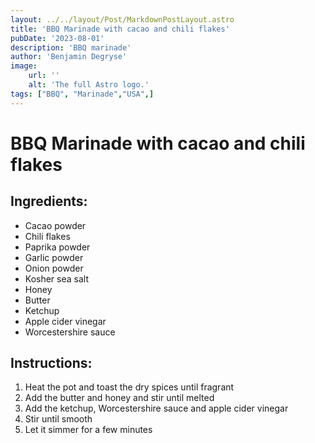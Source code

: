 ```yaml
---
layout: ../../layout/Post/MarkdownPostLayout.astro
title: 'BBQ Marinade with cacao and chili flakes'
pubDate: '2023-08-01'
description: 'BBQ marinade'
author: 'Benjamin Degryse'
image:
    url: ''
    alt: 'The full Astro logo.'
tags: ["BBQ", "Marinade","USA",]
---
```


# BBQ Marinade with cacao and chili flakes
## Ingredients:
- Cacao powder
- Chili flakes
- Paprika powder
- Garlic powder
- Onion powder
- Kosher sea salt
- Honey
- Butter
- Ketchup
- Apple cider vinegar
- Worcestershire sauce

## Instructions:
1. Heat the pot and toast the dry spices until fragrant
2. Add the butter and honey and stir until melted
3. Add the ketchup, Worcestershire sauce and apple cider vinegar
4. Stir until smooth
5. Let it simmer for a few minutes